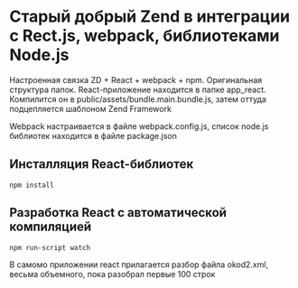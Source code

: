 # Старый добрый Zend в интеграции с Rect.js, webpack, библиотеками Node.js

Настроенная  связка ZD + React + webpack + npm.
Оригинальная структура папок. React-приложение находится в папке app_react. Компилится он в public/assets/bundle.main.bundle.js, затем оттуда подцепляется шаблоном Zend Framework

Webpack настраивается в файле webpack.config.js, список node.js библиотек находится в файле package.json

## Инсталляция React-библиотек
`npm install`

## Разработка React с автоматической компиляцией
`npm run-script watch`

В самомо приложении react прилагается разбор файла okod2.xml, весьма объемного, пока разобрал первые 100 строк
 
